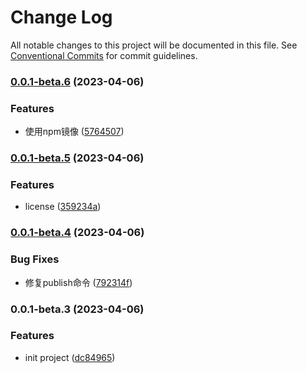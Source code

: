 # Change Log

All notable changes to this project will be documented in this file.
See [Conventional Commits](https://conventionalcommits.org) for commit guidelines.

### [0.0.1-beta.6](https://github.com/yunke-yunfly/yunflyjs/compare/v0.0.1-beta.5...v0.0.1-beta.6) (2023-04-06)


### Features

* 使用npm镜像 ([5764507](https://github.com/yunke-yunfly/yunflyjs/commit/576450770d0dab6c2fe655ff6016b5658f2222f7))



### [0.0.1-beta.5](https://github.com/yunke-yunfly/yunflyjs/compare/v0.0.1-beta.4...v0.0.1-beta.5) (2023-04-06)


### Features

* license ([359234a](https://github.com/yunke-yunfly/yunflyjs/commit/359234a4e7a0637dc0204faa30f0f7c8450e5c42))



### [0.0.1-beta.4](https://github.com/yunke-yunfly/yunflyjs/compare/v0.0.1-beta.3...v0.0.1-beta.4) (2023-04-06)


### Bug Fixes

* 修复publish命令 ([792314f](https://github.com/yunke-yunfly/yunflyjs/commit/792314faa8407aec415417a607343b626ffce592))



### 0.0.1-beta.3 (2023-04-06)


### Features

* init project ([dc84965](https://github.com/yunke-yunfly/yunflyjs/commit/dc849654e51bd4bf4234c574099096a381448243))
